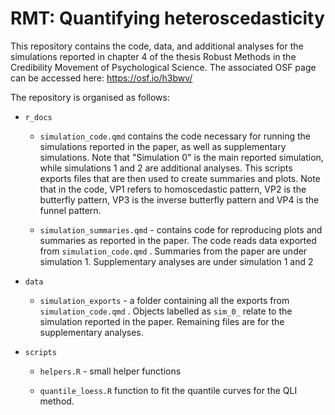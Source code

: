 # RMT: Quantifying heteroscedasticity

This repository contains the code, data, and additional analyses for the simulations reported in chapter 4 of the thesis Robust Methods in the Credibility Movement of Psychological Science. The associated OSF page can be accessed here: <https://osf.io/h3bwv/>

The repository is organised as follows:

-   `r_docs`

    -   `simulation_code.qmd` contains the code necessary for running the simulations reported in the paper, as well as supplementary simulations. Note that "Simulation 0" is the main reported simulation, while simulations 1 and 2 are additional analyses. This scripts exports files that are then used to create summaries and plots. Note that in the code, VP1 refers to homoscedastic pattern, VP2 is the butterfly pattern, VP3 is the inverse butterfly pattern and VP4 is the funnel pattern.

    -   `simulation_summaries.qmd` - contains code for reproducing plots and summaries as reported in the paper. The code reads data exported from `simulation_code.qmd` . Summaries from the paper are under simulation 1. Supplementary analyses are under simulation 1 and 2

-   `data`

    -   `simulation_exports` - a folder containing all the exports from `simulation_code.qmd` . Objects labelled as `sim_0_` relate to the simulation reported in the paper. Remaining files are for the supplementary analyses.

-   `scripts`

    -   `helpers.R` - small helper functions

    -   `quantile_loess.R` function to fit the quantile curves for the QLI method.
